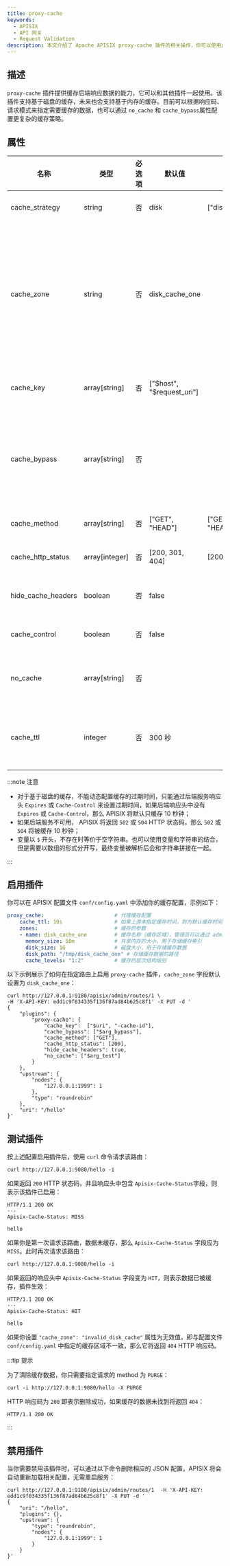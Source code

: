 ```yaml
---
title: proxy-cache
keywords:
  - APISIX
  - API 网关
  - Request Validation
description: 本文介绍了 Apache APISIX proxy-cache 插件的相关操作，你可以使用此插件缓存来自上游的响应。
---
```


<!--
#
# Licensed to the Apache Software Foundation (ASF) under one or more
# contributor license agreements.  See the NOTICE file distributed with
# this work for additional information regarding copyright ownership.
# The ASF licenses this file to You under the Apache License, Version 2.0
# (the "License"); you may not use this file except in compliance with
# the License.  You may obtain a copy of the License at
#
#     http://www.apache.org/licenses/LICENSE-2.0
#
# Unless required by applicable law or agreed to in writing, software
# distributed under the License is distributed on an "AS IS" BASIS,
# WITHOUT WARRANTIES OR CONDITIONS OF ANY KIND, either express or implied.
# See the License for the specific language governing permissions and
# limitations under the License.
#
-->

## 描述

`proxy-cache` 插件提供缓存后端响应数据的能力，它可以和其他插件一起使用。该插件支持基于磁盘的缓存，未来也会支持基于内存的缓存。目前可以根据响应码、请求模式来指定需要缓存的数据，也可以通过 `no_cache` 和 `cache_bypass`属性配置更复杂的缓存策略。

## 属性

| 名称               | 类型           | 必选项 | 默认值                    | 有效值                                                                          | 描述                                                                                                                               |
| ------------------ | -------------- | ------ | ------------------------- | ------------------------------------------------------------------------------- | ---------------------------------------------------------------------------------------------------------------------------------- |
| cache_strategy     | string         | 否   | disk                      | ["disk","memory"]                                                               | 缓存策略，指定缓存数据存储在磁盘还是内存中。 |
| cache_zone         | string         | 否   | disk_cache_one     |                                                                                 | 指定使用哪个缓存区域，不同的缓存区域可以配置不同的路径，在 `conf/config.yaml` 文件中可以预定义使用的缓存区域。当不使用默认值时，指定的缓存区域与 `conf/config.yaml` 文件中预定义的缓存区域不一致，缓存无效。   |
| cache_key          | array[string]  | 否   | ["$host", "$request_uri"] |                                                                                 | 缓存 key，可以使用变量。例如：`["$host", "$uri", "-cache-id"]`。                                                                        |
| cache_bypass       | array[string]  | 否   |                           |                                                                                 | 是否跳过缓存检索，即不在缓存中查找数据，可以使用变量。需要注意当此参数的值不为空或非 `0` 时将会跳过缓存的检索。例如：`["$arg_bypass"]`。 |
| cache_method       | array[string]  | 否   | ["GET", "HEAD"]           | ["GET", "POST", "HEAD"] | 根据请求 method 决定是否需要缓存。                                                                                                     |
| cache_http_status  | array[integer] | 否   | [200, 301, 404]           | [200, 599]                                                                      | 根据 HTTP 响应码决定是否需要缓存。                                                                                                         |
| hide_cache_headers | boolean        | 否   | false                     |                                                                                 | 是否将 `Expires` 和 `Cache-Control` 响应头返回给客户端。                                                                                 |
| cache_control      | boolean        | 否   | false                     |                                                                                 | 是否遵守 HTTP 协议规范中的 `Cache-Control` 的行为。                                 |
| no_cache           | array[string]  | 否   |                           |                                                                                 | 是否缓存数据，可以使用变量，需要注意当此参数的值不为空或非 `0` 时将不会缓存数据。                                                      |
| cache_ttl          | integer        | 否   | 300 秒                    |                                                                                 | 当选项 `cache_control` 未开启或开启以后服务端没有返回缓存控制头时，提供的默认缓存时间。    |

:::note 注意

- 对于基于磁盘的缓存，不能动态配置缓存的过期时间，只能通过后端服务响应头 `Expires` 或 `Cache-Control` 来设置过期时间，如果后端响应头中没有 `Expires` 或 `Cache-Contro`l，那么 APISIX 将默认只缓存 10 秒钟；
- 如果后端服务不可用， APISIX 将返回 `502` 或 `504` HTTP 状态码，那么 `502` 或 `504` 将被缓存 10 秒钟；
- 变量以 `$` 开头，不存在时等价于空字符串。也可以使用变量和字符串的结合，但是需要以数组的形式分开写，最终变量被解析后会和字符串拼接在一起。

:::

## 启用插件

你可以在 APISIX 配置文件 `conf/config.yaml` 中添加你的缓存配置，示例如下：

```yaml title="conf/config.yaml"
proxy_cache:                       # 代理缓存配置
    cache_ttl: 10s                 # 如果上游未指定缓存时间，则为默认缓存时间
    zones:                         # 缓存的参数
    - name: disk_cache_one         # 缓存名称（缓存区域），管理员可以通过 admin api 中的 cache_zone 字段指定要使用的缓存区域
      memory_size: 50m             # 共享内存的大小，用于存储缓存索引
      disk_size: 1G                # 磁盘大小，用于存储缓存数据
      disk_path: "/tmp/disk_cache_one" # 存储缓存数据的路径
      cache_levels: "1:2"          # 缓存的层次结构级别
```

以下示例展示了如何在指定路由上启用 `proxy-cache` 插件，`cache_zone` 字段默认设置为 `disk_cache_one`：

```shell
curl http://127.0.0.1:9180/apisix/admin/routes/1 \
-H 'X-API-KEY: edd1c9f034335f136f87ad84b625c8f1' -X PUT -d '
{
    "plugins": {
        "proxy-cache": {
            "cache_key":  ["$uri", "-cache-id"],
            "cache_bypass": ["$arg_bypass"],
            "cache_method": ["GET"],
            "cache_http_status": [200],
            "hide_cache_headers": true,
            "no_cache": ["$arg_test"]
        }
    },
    "upstream": {
        "nodes": {
            "127.0.0.1:1999": 1
        },
        "type": "roundrobin"
    },
    "uri": "/hello"
}'
```

## 测试插件

按上述配置启用插件后，使用 `curl` 命令请求该路由：

```shell
curl http://127.0.0.1:9080/hello -i
```

如果返回 `200` HTTP 状态码，并且响应头中包含 `Apisix-Cache-Status`字段，则表示该插件已启用：

```shell
HTTP/1.1 200 OK
···
Apisix-Cache-Status: MISS

hello
```

如果你是第一次请求该路由，数据未缓存，那么 `Apisix-Cache-Status` 字段应为 `MISS`。此时再次请求该路由：

```shell
curl http://127.0.0.1:9080/hello -i
```

如果返回的响应头中 `Apisix-Cache-Status` 字段变为 `HIT`，则表示数据已被缓存，插件生效：

```shell
HTTP/1.1 200 OK
···
Apisix-Cache-Status: HIT

hello
```

如果你设置 `"cache_zone": "invalid_disk_cache"` 属性为无效值，即与配置文件 `conf/config.yaml` 中指定的缓存区域不一致，那么它将返回 `404` HTTP 响应码。

:::tip 提示

为了清除缓存数据，你只需要指定请求的 method 为 `PURGE`：

```shell
curl -i http://127.0.0.1:9080/hello -X PURGE
```

HTTP 响应码为 `200` 即表示删除成功，如果缓存的数据未找到将返回 `404`：

```shell
HTTP/1.1 200 OK
```

:::

## 禁用插件

当你需要禁用该插件时，可以通过以下命令删除相应的 JSON 配置，APISIX 将会自动重新加载相关配置，无需重启服务：

```shell
curl http://127.0.0.1:9180/apisix/admin/routes/1  -H 'X-API-KEY: edd1c9f034335f136f87ad84b625c8f1' -X PUT -d '
{
    "uri": "/hello",
    "plugins": {},
    "upstream": {
        "type": "roundrobin",
        "nodes": {
            "127.0.0.1:1999": 1
        }
    }
}'
```
